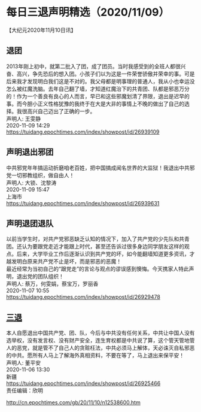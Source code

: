 # 每日三退声明精选（2020/11/09）
  
  
【大纪元2020年11月10日讯】  
## 退团  
2013年刚上初中，就第二批入了团，成了团员。当时我感受到的全班人都很兴奋、高兴，争先恐后的想入团。小孩子们以为这是一件荣誉骄傲并荣幸的事。可是后来我才发现明白我们这是不对的。我父母都是明事理的普通人，我从小也幸运没怎么被红魔洗脑。去年自己翻了墙，才知道红魔治下的共青团、队都是邪恶万分的！作为一个善良有良心的人而言，早已和这些邪魔划清了界限，退出是迟早的事。而今胆小正义性格犹豫的我终于在大是大非的事情上不晚的做出了自己的选择。我很高兴自己迈出了正确的一步。  
声明人: 王雯静  
2020-11-09 14:29  
https://tuidang.epochtimes.com/index/showpost/id/26939109  
## 声明退出邪团  
中共邪党年年搞运动折磨咱老百姓，把中国搞成闻名世界的大监狱！我退出中共邪党一切邪教组织，做自由人！  
声明人: 大锁、沈黎涛  
2020-11-09 15:47  
上海市  
https://tuidang.epochtimes.com/index/showpost/id/26939631  
## 声明退团退队  
以前当学生时，对共产党邪恶缺乏认知的情况下，加入了共产党的少先队和共青团。还认为要跟党走近才能跟上时代，甚至还告诉过很多身边同学朋友这样的观点。后来，大学毕业工作后逐渐认识到共产党的坏，如今能翻墙知道更多资讯，才越发明白原来共产党不止是坏，而是邪恶的恶魔！  
最近经常为当初自己的“跟党走”的言论与观点的谬误感到懊悔。今天携家人特此声明，退出党的团队组织！  
声明人: 蔡万，何雯娟，蔡宝万，罗丽香  
2020-11-07 10:55  
https://tuidang.epochtimes.com/index/showpost/id/26929478  
## <a href="http://cn.epochtimes.com/gb/tag/%E4%B8%89%E9%80%80.html">三退</a>  
本人自愿退出中国共产党、团、队，今后与中共没有任何关系，中共让中国人没有选举权，没有发言权、没有财产安全，连生育权都是中共说了算，这个管天管地管人的恶党，就是管不了自己人的贪赃枉法，中共必须马上解体，天必诛灭自私邪恶的中共。愿所有人马上了解海外真相资料，不要在等了，马上退出来保平安！  
声明人: 董平安  
2020-11-06 13:30  
新疆  
https://tuidang.epochtimes.com/index/showpost/id/26925466  
责任编辑：欣明  
  
  
  
http://cn.epochtimes.com/gb/20/11/10/n12538600.htm
